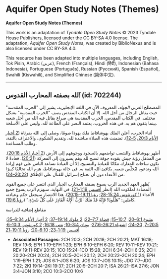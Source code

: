 # Aquifer Open Study Notes (Themes)

**Aquifer Open Study Notes (Themes)**

This work is an adaptation of *Tyndale Open Study Notes* © 2023 Tyndale House Publishers, licensed under the CC BY\-SA 4\.0 license. The adaptation, *Aquifer Open Study Notes*, was created by BiblioNexus and is also licensed under CC BY\-SA 4\.0\.

This resource has been adapted into multiple languages, including English, Tok Pisin, Arabic (عربي), French (Français), Hindi (हिंदी), Indonesian (Bahasa Indonesia), Portuguese (Português), Russian (Русский), Spanish (Español), Swahili (Kiswahili), and Simplified Chinese (简体中文).



--------------------------------

## ٱلله بصفته المحارب القدوس (id: 702244)

المصطلح العربي *الجهاد،* المعروف الآن في اللغة الإنجليزية، يشير إلى "الحرب المقدسة" حيث يقاتل الرجال من أجل الله. إلا أن الكتاب المقدس يصف "الحرب المقدسة" بشكل مختلف. في الكتاب المقدس، الحرب المقدسة هي صراع يقاتل فيه الله من أجل شعبه بينما يثقون هم به. في هذه الحروب، يعتمد النصر على الطاعة لله، وليس على الأسلحة.

أثناء الحرب، أعلن الملك يهوشافاط ملك يهوذا صومًا، وصلى إلى الله بمرثاة ([2 أخبار الأيام 20:3،](https://ref.ly/2Chr20:3) [5–12](https://ref.ly/2Chr20:5-2Chr20:12)). تضمنت هذه الصلاة مناشدة لله، وتقديم الشكوى، والاعتراف بالثقة، وطلب المساعدة.

أظهر يهوشافاط والشعب تواضعهم بالسجود ووجوههم إلى الأرض ([2 أخبار الأيام 20:18](https://ref.ly/2Chr20:18)). من المذهل رؤية جيش يقوده جوقة تسبح لله وهم يسيرون إلى المعركة ([20:21](https://ref.ly/2Chr20:21)). فعادةً لا تكون ساحات المعارك مكانًا للعبادة والتسبيح. إلا أن العبادة تساعد الناس على فهم إرادة ٱلله وتدعوه ليُخلّص شعبه. يكافئ ٱلله الثقة به. في حالة يهوشافاط، هزم ٱلله تحالفًا كبيرًا من الأعداء دون أن تحتاج إسرائيل للقتال على الإطلاق ([20:22–24](https://ref.ly/2Chr20:22-2Chr20:24)).

يُظهر العهد الجديد الرب يسوع بصفته المحارب الجبار الذي انتصر على جميع القوى المضادة لملكوت الله (انظر [أفسس 1:19–21](https://ref.ly/Eph1:19-Eph1:21)). في النهاية، سيهزم الرب يسوع جميع الأعداء ([1 كورنثوس 15:24–28](https://ref.ly/1Cor15:24-1Cor15:28); [رؤيا 19:11–20:15](https://ref.ly/Rev19:11-Rev20:15)). هذا الانتصار سيجعل حكم وعبادته كاملين: “هَلِّلُويَا! فَإِنَّهُ قَدْ مَلَكَ ٱلرَّبُّ ٱلْإِلَهُ ٱلْقَادِرُ عَلَى كُلِّ شَيْءٍ.” ([رؤيا 19:6](https://ref.ly/Rev19:6)).

مقاطع إضافية للدراسة

[يشوع 6:1–20](https://ref.ly/Josh6:1-Josh6:20); [10:7–15](https://ref.ly/Josh10:7-Josh10:15); [قضاة 7:7–22](https://ref.ly/Judg7:7-Judg7:22); [2 ملوك 19:14–37](https://ref.ly/2Kgs19:14-2Kgs19:37); [2 أخبار الأيام 6:34–35](https://ref.ly/2Chr6:34-2Chr6:35); [20:5–7](https://ref.ly/2Chr20:5-2Chr20:7), [20–24](https://ref.ly/2Chr20:20-2Chr20:24); [إشعياء 26:21–27:6](https://ref.ly/Isa26:21-Isa27:6); [يونان 3:4–10](https://ref.ly/Jonah3:4-Jonah3:10); [متى 16:18](https://ref.ly/Matt16:18); [2 كورنثوس 10:3–6](https://ref.ly/2Cor10:3-2Cor10:6); [أفسس 1:19–23](https://ref.ly/Eph1:19-Eph1:23); [6:10–20](https://ref.ly/Eph6:10-Eph6:20); [رؤيا 19:11–21](https://ref.ly/Rev19:11-Rev19:21)

* **Associated Passages:** 2CH 20:3; 2CH 20:18; 2CH 20:21; MAT 16:18; REV 19:6; EPH 1:19–EPH 1:23; EPH 6:10–EPH 6:20; REV 19:11–REV 19:21; REV 19:11–REV 20:15; 1CO 15:24–1CO 15:28; 2CH 6:34–2CH 6:35; 2CH 20:20–2CH 20:24; 2CH 20:5–2CH 20:12; 2CH 20:22–2CH 20:24; EPH 1:19–EPH 1:21; JOS 6:1–JOS 6:20; JOS 10:7–JOS 10:15; JDG 7:7–JDG 7:22; 2KI 19:14–2KI 19:37; 2CH 20:5–2CH 20:7; ISA 26:21–ISA 27:6; JON 3:4–JON 3:10; 2CO 10:3–2CO 10:6

